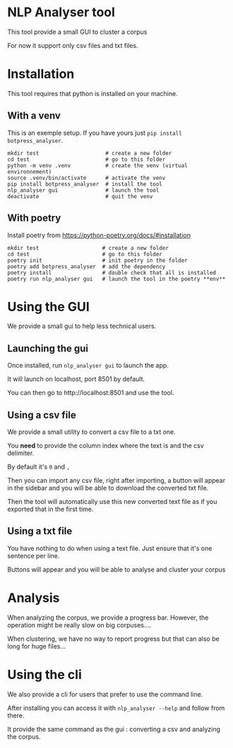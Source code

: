 # NLP Analyser tool

This tool provide a small GUI to cluster a corpus

For now it support only csv files and txt files.

# Installation
This tool requires that python is installed on your machine.

## With a venv 
This is an exemple setup. If you have yours just `pip install botpress_analyser`.

```shell 
mkdir test                     # create a new folder
cd test                        # go to this folder
python -m venv .venv           # create the venv (virtual environnement)
source .venv/bin/activate      # activate the venv 
pip install botpress_analyser  # install the tool 
nlp_analyser gui               # launch the tool
deactivate                     # quit the venv
```

## With poetry 
Install poetry from https://python-poetry.org/docs/#installation 

```shell
mkdir test                    # create a new folder
cd test                       # go to this folder
poetry init                   # init poetry in the folder 
poetry add botpress_analyser  # add the dependency
poetry install                # double check that all is installed 
poetry run nlp_analyser gui   # launch the tool in the poetry **env**
```
# Using the GUI
We provide a small gui to help less technical users.
## Launching the gui
Once installed, run `nlp_analyser gui` to launch the app. 

It will launch on localhost, port 8501 by default.

You can then go to http://localhost:8501 and use the tool.

## Using a csv file
We provide a small utility to convert a csv file to a txt one. 

You __need__ to provide the column index where the text is and the csv delimiter.

By default it's `0` and `,` 

Then you can import any csv file, right after importing, a button will appear in the sidebar and you will be able to download the converted txt file.

Then the tool will automatically use this new converted text file as if you exported that in the first time.
## Using a txt file

You have nothing to do when using a text file. 
Just ensure that it's one sentence per line.

Buttons will appear and you will be able to analyse and cluster your corpus

# Analysis
When analyzing the corpus, we provide a progress bar. However, the operation might be really slow on big corpuses....

When clustering, we have no way to report progress but that can also be long for huge files...


# Using the cli 

We also provide a cli for users that prefer to use the command line.

After installing you can access it with `nlp_analyser --help` and follow from there.

It provide the same command as the gui : converting a csv and analyzing the corpus.